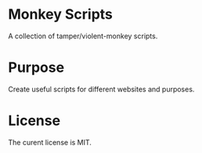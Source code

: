 # Monkey Scripts
A collection of tamper/violent-monkey scripts.

# Purpose
Create useful scripts for different websites and purposes.

# License
The curent license is MIT.
